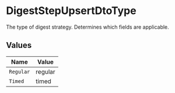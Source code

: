 # DigestStepUpsertDtoType

The type of digest strategy. Determines which fields are applicable.


## Values

| Name      | Value     |
| --------- | --------- |
| `Regular` | regular   |
| `Timed`   | timed     |